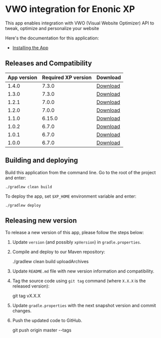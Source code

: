 # VWO integration for Enonic XP

This app enables integration with VWO (Visual Website Optimizer) API to tweak, optimize and personalize your website

Here's the documentation for this application:

* [Installing the App](docs/installing.md)


## Releases and Compatibility

| App version | Required XP version | Download |
|-------------| ------------------- | -------- |
| 1.4.0       | 7.3.0 | [Download](http://repo.enonic.com/public/com/enonic/app/vwo/1.4.0/vwo-1.4.0.jar) |
| 1.3.0       | 7.3.0 | [Download](http://repo.enonic.com/public/com/enonic/app/vwo/1.3.0/vwo-1.3.0.jar) |
| 1.2.1       | 7.0.0 | [Download](http://repo.enonic.com/public/com/enonic/app/vwo/1.2.1/vwo-1.2.1.jar) |
| 1.2.0       | 7.0.0 | [Download](http://repo.enonic.com/public/com/enonic/app/vwo/1.2.0/vwo-1.2.0.jar) |
| 1.1.0       | 6.15.0 | [Download](http://repo.enonic.com/public/com/enonic/app/vwo/1.1.0/vwo-1.1.0.jar) |
| 1.0.2       | 6.7.0 | [Download](http://repo.enonic.com/public/com/enonic/app/vwo/1.0.2/vwo-1.0.2.jar) |
| 1.0.1       | 6.7.0 | [Download](http://repo.enonic.com/public/com/enonic/app/vwo/1.0.1/vwo-1.0.1.jar) |
| 1.0.0       | 6.7.0 | [Download](http://repo.enonic.com/public/com/enonic/app/vwo/1.0.0/vwo-1.0.0.jar) |


## Building and deploying

Build this application from the command line. Go to the root of the project and enter:

    ./gradlew clean build

To deploy the app, set `$XP_HOME` environment variable and enter:

    ./gradlew deploy


## Releasing new version

To release a new version of this app, please follow the steps below:

1. Update `version` (and possibly `xpVersion`) in  `gradle.properties`.

2. Compile and deploy to our Maven repository:

    ./gradlew clean build uploadArchives

3. Update `README.md` file with new version information and compatibility.

4. Tag the source code using `git tag` command (where `X.X.X` is the released version):

    git tag vX.X.X

5. Update `gradle.properties` with the next snapshot version and commit changes.

6. Push the updated code to GitHub.

    git push origin master --tags
